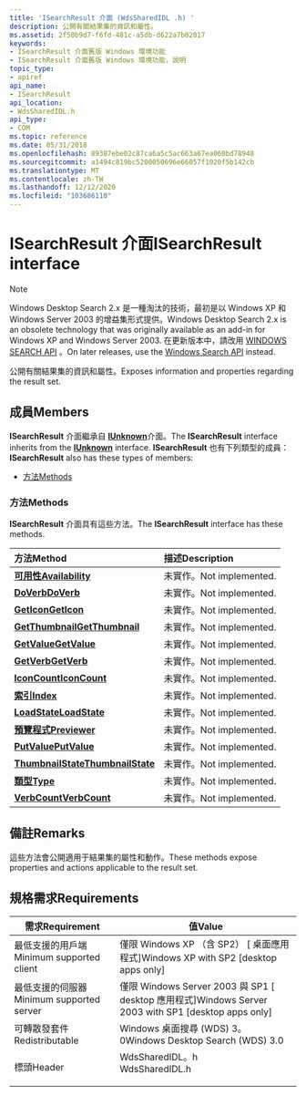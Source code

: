 ```yaml
---
title: 'ISearchResult 介面 (WdsSharedIDL .h) '
description: 公開有關結果集的資訊和屬性。
ms.assetid: 2f50b9d7-f6fd-481c-a5db-d622a7b02017
keywords:
- ISearchResult 介面舊版 Windows 環境功能
- ISearchResult 介面舊版 Windows 環境功能，說明
topic_type:
- apiref
api_name:
- ISearchResult
api_location:
- WdsSharedIDL.h
api_type:
- COM
ms.topic: reference
ms.date: 05/31/2018
ms.openlocfilehash: 89387ebe02c87ca6a5c5ac663a67ea060bd78948
ms.sourcegitcommit: a1494c819bc5200050696e66057f1020f5b142cb
ms.translationtype: MT
ms.contentlocale: zh-TW
ms.lasthandoff: 12/12/2020
ms.locfileid: "103686110"
---
```

# <a name="isearchresult-interface"></a><span data-ttu-id="6dfec-105">ISearchResult 介面</span><span class="sxs-lookup"><span data-stu-id="6dfec-105">ISearchResult interface</span></span>

> [!NOTE]
> <span data-ttu-id="6dfec-106">Windows Desktop Search 2.x 是一種淘汰的技術，最初是以 Windows XP 和 Windows Server 2003 的增益集形式提供。</span><span class="sxs-lookup"><span data-stu-id="6dfec-106">Windows Desktop Search 2.x is an obsolete technology that was originally available as an add-in for Windows XP and Windows Server 2003.</span></span> <span data-ttu-id="6dfec-107">在更新版本中，請改用 [WINDOWS SEARCH API](../search/-search-reference-entry-page.md) 。</span><span class="sxs-lookup"><span data-stu-id="6dfec-107">On later releases, use the [Windows Search API](../search/-search-reference-entry-page.md) instead.</span></span> 

<span data-ttu-id="6dfec-108">公開有關結果集的資訊和屬性。</span><span class="sxs-lookup"><span data-stu-id="6dfec-108">Exposes information and properties regarding the result set.</span></span>

## <a name="members"></a><span data-ttu-id="6dfec-109">成員</span><span class="sxs-lookup"><span data-stu-id="6dfec-109">Members</span></span>

<span data-ttu-id="6dfec-110">**ISearchResult** 介面繼承自 [**IUnknown**](/windows/desktop/api/unknwn/nn-unknwn-iunknown)介面。</span><span class="sxs-lookup"><span data-stu-id="6dfec-110">The **ISearchResult** interface inherits from the [**IUnknown**](/windows/desktop/api/unknwn/nn-unknwn-iunknown) interface.</span></span> <span data-ttu-id="6dfec-111">**ISearchResult** 也有下列類型的成員：</span><span class="sxs-lookup"><span data-stu-id="6dfec-111">**ISearchResult** also has these types of members:</span></span>

-   [<span data-ttu-id="6dfec-112">方法</span><span class="sxs-lookup"><span data-stu-id="6dfec-112">Methods</span></span>](#methods)

### <a name="methods"></a><span data-ttu-id="6dfec-113">方法</span><span class="sxs-lookup"><span data-stu-id="6dfec-113">Methods</span></span>

<span data-ttu-id="6dfec-114">**ISearchResult** 介面具有這些方法。</span><span class="sxs-lookup"><span data-stu-id="6dfec-114">The **ISearchResult** interface has these methods.</span></span>



| <span data-ttu-id="6dfec-115">方法</span><span class="sxs-lookup"><span data-stu-id="6dfec-115">Method</span></span>                                                            | <span data-ttu-id="6dfec-116">描述</span><span class="sxs-lookup"><span data-stu-id="6dfec-116">Description</span></span>                 |
|:------------------------------------------------------------------|:----------------------------|
| [<span data-ttu-id="6dfec-117">**可用性**</span><span class="sxs-lookup"><span data-stu-id="6dfec-117">**Availability**</span></span>](-search-2x-isearchresult-availability.md)     | <span data-ttu-id="6dfec-118">未實作。</span><span class="sxs-lookup"><span data-stu-id="6dfec-118">Not implemented.</span></span><br/> |
| [<span data-ttu-id="6dfec-119">**DoVerb**</span><span class="sxs-lookup"><span data-stu-id="6dfec-119">**DoVerb**</span></span>](-search-2x-isearchresult-doverb.md)                 | <span data-ttu-id="6dfec-120">未實作。</span><span class="sxs-lookup"><span data-stu-id="6dfec-120">Not implemented.</span></span><br/> |
| [<span data-ttu-id="6dfec-121">**GetIcon**</span><span class="sxs-lookup"><span data-stu-id="6dfec-121">**GetIcon**</span></span>](-search-2x-isearchresult-geticon.md)               | <span data-ttu-id="6dfec-122">未實作。</span><span class="sxs-lookup"><span data-stu-id="6dfec-122">Not implemented.</span></span><br/> |
| [<span data-ttu-id="6dfec-123">**GetThumbnail**</span><span class="sxs-lookup"><span data-stu-id="6dfec-123">**GetThumbnail**</span></span>](-search-2x-isearchresult-getthumbnail.md)     | <span data-ttu-id="6dfec-124">未實作。</span><span class="sxs-lookup"><span data-stu-id="6dfec-124">Not implemented.</span></span><br/> |
| [<span data-ttu-id="6dfec-125">**GetValue**</span><span class="sxs-lookup"><span data-stu-id="6dfec-125">**GetValue**</span></span>](-search-2x-isearchresult-getvalue.md)             | <span data-ttu-id="6dfec-126">未實作。</span><span class="sxs-lookup"><span data-stu-id="6dfec-126">Not implemented.</span></span><br/> |
| [<span data-ttu-id="6dfec-127">**GetVerb**</span><span class="sxs-lookup"><span data-stu-id="6dfec-127">**GetVerb**</span></span>](-search-2x-isearchresult-getverb.md)               | <span data-ttu-id="6dfec-128">未實作。</span><span class="sxs-lookup"><span data-stu-id="6dfec-128">Not implemented.</span></span><br/> |
| [<span data-ttu-id="6dfec-129">**IconCount**</span><span class="sxs-lookup"><span data-stu-id="6dfec-129">**IconCount**</span></span>](-search-2x-isearchresult-iconcount.md)           | <span data-ttu-id="6dfec-130">未實作。</span><span class="sxs-lookup"><span data-stu-id="6dfec-130">Not implemented.</span></span><br/> |
| [<span data-ttu-id="6dfec-131">**索引**</span><span class="sxs-lookup"><span data-stu-id="6dfec-131">**Index**</span></span>](-search-2x-isearchresult-index.md)                   | <span data-ttu-id="6dfec-132">未實作。</span><span class="sxs-lookup"><span data-stu-id="6dfec-132">Not implemented.</span></span><br/> |
| [<span data-ttu-id="6dfec-133">**LoadState**</span><span class="sxs-lookup"><span data-stu-id="6dfec-133">**LoadState**</span></span>](-search-2x-isearchresult-loadstate.md)           | <span data-ttu-id="6dfec-134">未實作。</span><span class="sxs-lookup"><span data-stu-id="6dfec-134">Not implemented.</span></span><br/> |
| [<span data-ttu-id="6dfec-135">**預覽程式**</span><span class="sxs-lookup"><span data-stu-id="6dfec-135">**Previewer**</span></span>](-search-2x-isearchresult-previewer.md)           | <span data-ttu-id="6dfec-136">未實作。</span><span class="sxs-lookup"><span data-stu-id="6dfec-136">Not implemented.</span></span><br/> |
| [<span data-ttu-id="6dfec-137">**PutValue**</span><span class="sxs-lookup"><span data-stu-id="6dfec-137">**PutValue**</span></span>](-search-2x-isearchresult-putvalue.md)             | <span data-ttu-id="6dfec-138">未實作。</span><span class="sxs-lookup"><span data-stu-id="6dfec-138">Not implemented.</span></span><br/> |
| [<span data-ttu-id="6dfec-139">**ThumbnailState**</span><span class="sxs-lookup"><span data-stu-id="6dfec-139">**ThumbnailState**</span></span>](-search-2x-isearchresult-thumbnailstate.md) | <span data-ttu-id="6dfec-140">未實作。</span><span class="sxs-lookup"><span data-stu-id="6dfec-140">Not implemented.</span></span><br/> |
| [<span data-ttu-id="6dfec-141">**類型**</span><span class="sxs-lookup"><span data-stu-id="6dfec-141">**Type**</span></span>](-search-2x-isearchresult-type.md)                     | <span data-ttu-id="6dfec-142">未實作。</span><span class="sxs-lookup"><span data-stu-id="6dfec-142">Not implemented.</span></span><br/> |
| [<span data-ttu-id="6dfec-143">**VerbCount**</span><span class="sxs-lookup"><span data-stu-id="6dfec-143">**VerbCount**</span></span>](-search-2x-isearchresult-verbcount.md)           | <span data-ttu-id="6dfec-144">未實作。</span><span class="sxs-lookup"><span data-stu-id="6dfec-144">Not implemented.</span></span><br/> |



 

## <a name="remarks"></a><span data-ttu-id="6dfec-145">備註</span><span class="sxs-lookup"><span data-stu-id="6dfec-145">Remarks</span></span>

<span data-ttu-id="6dfec-146">這些方法會公開適用于結果集的屬性和動作。</span><span class="sxs-lookup"><span data-stu-id="6dfec-146">These methods expose properties and actions applicable to the result set.</span></span>

## <a name="requirements"></a><span data-ttu-id="6dfec-147">規格需求</span><span class="sxs-lookup"><span data-stu-id="6dfec-147">Requirements</span></span>



| <span data-ttu-id="6dfec-148">需求</span><span class="sxs-lookup"><span data-stu-id="6dfec-148">Requirement</span></span> | <span data-ttu-id="6dfec-149">值</span><span class="sxs-lookup"><span data-stu-id="6dfec-149">Value</span></span> |
|-------------------------------------|-------------------------------------------------------------------------------------------|
| <span data-ttu-id="6dfec-150">最低支援的用戶端</span><span class="sxs-lookup"><span data-stu-id="6dfec-150">Minimum supported client</span></span><br/> | <span data-ttu-id="6dfec-151">僅限 Windows XP （含 SP2） \[ 桌面應用程式\]</span><span class="sxs-lookup"><span data-stu-id="6dfec-151">Windows XP with SP2 \[desktop apps only\]</span></span><br/>                                      |
| <span data-ttu-id="6dfec-152">最低支援的伺服器</span><span class="sxs-lookup"><span data-stu-id="6dfec-152">Minimum supported server</span></span><br/> | <span data-ttu-id="6dfec-153">僅限 Windows Server 2003 與 SP1 \[ desktop 應用程式\]</span><span class="sxs-lookup"><span data-stu-id="6dfec-153">Windows Server 2003 with SP1 \[desktop apps only\]</span></span><br/>                             |
| <span data-ttu-id="6dfec-154">可轉散發套件</span><span class="sxs-lookup"><span data-stu-id="6dfec-154">Redistributable</span></span><br/>          | <span data-ttu-id="6dfec-155">Windows 桌面搜尋 (WDS) 3。0</span><span class="sxs-lookup"><span data-stu-id="6dfec-155">Windows Desktop Search (WDS) 3.0</span></span><br/>                                               |
| <span data-ttu-id="6dfec-156">標頭</span><span class="sxs-lookup"><span data-stu-id="6dfec-156">Header</span></span><br/>                   | <dl> <span data-ttu-id="6dfec-157"><dt>WdsSharedIDL。h</dt></span><span class="sxs-lookup"><span data-stu-id="6dfec-157"><dt>WdsSharedIDL.h</dt></span></span> </dl> |



 

